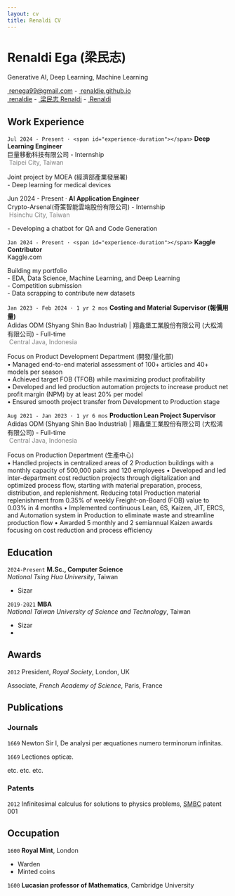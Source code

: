 ```yaml
---
layout: cv
title: Renaldi CV
---
```

# Renaldi Ega (梁民志)
Generative AI, Deep Learning, Machine Learning

<div id="webaddress">
  <a href="renega99@gmail.com"><i class="fa-solid fa-envelope"></i>&nbsp;renega99@gmail.com</a> - 
  <a href="https://renaldie.github.io"><i class="fa-solid fa-house"></i>&nbsp;renaldie.github.io</a><br/>
  <a href="https://github.com/renaldie"><i class="fa-brands fa-github"></i>&nbsp;renaldie</a> - 
  <a href="https://www.linkedin.com/in/ren-e"><i class="fa-brands fa-linkedin"></i>&nbsp;梁民志 Renaldi</a> - 
  <a href="https://www.kaggle.com/eren2222"><i class="fa-brands fa-kaggle"></i>&nbsp;Renaldi</a>
</div>

## Work Experience

`Jul 2024 - Present · <span id="experience-duration"></span>`
**Deep Learning Engineer**<br/>
巨量移動科技有限公司 - Internship<br/>
<i class="fa-solid fa-location-dot"></i><span style="color:#808080">&nbsp;Taipei City, Taiwan</span>

Joint project by MOEA (經濟部產業發展署)<br/>
<span style="margin-left: 0px;">- Deep learning for medical devices</span>

Jun 2024 - Present · <span id="experience-duration"></span>
**AI Application Engineer**<br/>
Crypto-Arsenal(奇策智能雲端股份有限公司) - Internship<br/>
<i class="fa-solid fa-location-dot"></i><span style="color:#808080">&nbsp;Hsinchu City, Taiwan</span>

<span style="margin-left: 0px;">- Developing a chatbot for QA and Code Generation

`Jan 2024 - Present · <span id="experience-duration"></span>` 
**Kaggle Contributor**<br/>
Kaggle.com

Building my portfolio<br/>
<span style="margin-left: 0px;">- EDA, Data Science, Machine Learning, and Deep Learning<br/>
<span style="margin-left: 0px;">- Competition submission<br/>
<span style="margin-left: 0px;">- Data scrapping to contribute new datasets<br/>

`Jan 2023 - Feb 2024 · 1 yr 2 mos`
**Costing and Material Supervisor (報價用量)**<br/>
Adidas ODM (Shyang Shin Bao Industrial) | 翔鑫堡工業股份有限公司 (大松鴻有限公司) - Full-time<br/>
<i class="fa-solid fa-location-dot"></i><span style="color:#808080">&nbsp;Central Java, Indonesia</span>

Focus on Product Development Department (開發/量化部)<br/>
<span style="margin-left: 0px;">•	Managed end-to-end material assessment of 100+ articles and 40+ models per season<br/>
<span style="margin-left: 0px;">•	Achieved target FOB (TFOB) while maximizing product profitability<br/>
<span style="margin-left: 0px;">•	Developed and led production automation projects to increase product net profit margin (NPM) by at least 20% per model<br/>
<span style="margin-left: 0px;">• Ensured smooth project transfer from Development to Production stage<br/>

`Aug 2021 - Jan 2023 · 1 yr 6 mos`
**Production Lean Project Supervisor**<br/>
Adidas ODM (Shyang Shin Bao Industrial) | 翔鑫堡工業股份有限公司 (大松鴻有限公司) - Full-time<br/>
<i class="fa-solid fa-location-dot"></i><span style="color:#808080">&nbsp;Central Java, Indonesia</span>

Focus on Production Department (生產中心)<br/>
<span style="margin-left: 0px;">•	Handled projects in centralized areas of 2 Production buildings with a monthly capacity of 500,000 pairs and 120 employees
<span style="margin-left: 0px;">•	Developed and led inter-department cost reduction projects through digitalization and optimized process flow, starting with material preparation, process, distribution, and replenishment. Reducing total Production material replenishment from 0.35% of weekly Freight-on-Board (FOB) value to 0.03% in 4 months
<span style="margin-left: 0px;">•	Implemented continuous Lean, 6S, Kaizen, JIT, ERCS, and Automation system in Production to eliminate waste and streamline production flow
<span style="margin-left: 0px;">•	Awarded 5 monthly and 2 semiannual Kaizen awards focusing on cost reduction and process efficiency




## Education

`2024-Present`
**M.Sc., Computer Science**<br/>
*National Tsing Hua University*, Taiwan
- Sizar

`2019-2021`
**MBA**<br/>
*National Taiwan University of Science and Technology*, Taiwan
- Sizar
- 


## Awards

`2012`
President, *Royal Society*, London, UK

Associate, *French Academy of Science*, Paris, France



## Publications

<!-- A list is also available [online](http://scholar.google.co.uk/citations?user=LTOTl0YAAAAJ) -->

### Journals

`1669`
Newton Sir I, De analysi per æquationes numero terminorum infinitas. 

`1669`
Lectiones opticæ.

etc. etc. etc.

### Patents

`2012`
Infinitesimal calculus for solutions to physics problems, [SMBC](http://www.techdirt.com/articles/20121011/09312820678/if-patents-had-been-around-time-newton.shtml) patent 001


## Occupation

`1600`
__Royal Mint__, London

- Warden
- Minted coins

`1600`
__Lucasian professor of Mathematics__, Cambridge University



<!-- ### Footer

Last updated: May 2013 -->


